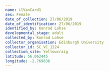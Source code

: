 ```yaml
---
name: ilVanCard1
sex: Female
date_of_collection: 27/06/2019
date_of_identification: 27/06/2019
identified_by: Konrad Lohse
developmental_stage: adult
collected_by: Konrad Lohse
collector_organisation: Edinburgh University
collector_id: SC_VC_1224
collection_site: Yellowcraig
latitude: 56.062445
longitude: -2.769836
---
```

